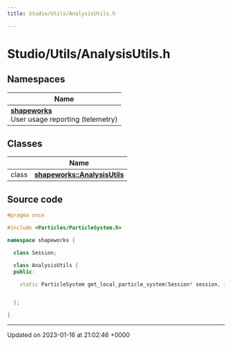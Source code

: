 ```yaml
---
title: Studio/Utils/AnalysisUtils.h

---
```


# Studio/Utils/AnalysisUtils.h



## Namespaces

| Name           |
| -------------- |
| **[shapeworks](../Namespaces/namespaceshapeworks.md)** <br>User usage reporting (telemetry)  |

## Classes

|                | Name           |
| -------------- | -------------- |
| class | **[shapeworks::AnalysisUtils](../Classes/classshapeworks_1_1AnalysisUtils.md)**  |




## Source code

```cpp
#pragma once

#include <Particles/ParticleSystem.h>

namespace shapeworks {

  class Session;

  class AnalysisUtils {
  public:

    static ParticleSystem get_local_particle_system(Session* session, int domain);


  };

}
```


-------------------------------

Updated on 2023-01-16 at 21:02:46 +0000

